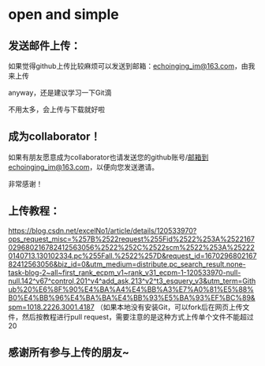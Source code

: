 # open and simple

## 发送邮件上传：
如果觉得github上传比较麻烦可以发送到邮箱：echoinging_im@163.com，由我来上传

anyway，还是建议学习一下Git滴

不用太多，会上传与下载就好啦

## 成为collaborator！
如果有朋友愿意成为collaborator也请发送您的github账号/邮箱到echoinging_im@163.com，以便向您发送邀请。

非常感谢！

## 上传教程：
https://blog.csdn.net/excelNo1/article/details/120533970?ops_request_misc=%257B%2522request%255Fid%2522%253A%2522167029680216782412563056%2522%252C%2522scm%2522%253A%252220140713.130102334.pc%255Fall.%2522%257D&request_id=167029680216782412563056&biz_id=0&utm_medium=distribute.pc_search_result.none-task-blog-2~all~first_rank_ecpm_v1~rank_v31_ecpm-1-120533970-null-null.142^v67^control,201^v4^add_ask,213^v2^t3_esquery_v3&utm_term=Github%20%E6%8F%90%E4%BA%A4%E4%BB%A3%E7%A0%81%E5%88%B0%E4%BB%96%E4%BA%BA%E4%BB%93%E5%BA%93%EF%BC%89&spm=1018.2226.3001.4187
（如果本地没有安装Git，可以fork后在网页上传文件，然后按教程进行pull request，需要注意的是这种方式上传单个文件不能超过20

## 感谢所有参与上传的朋友~
